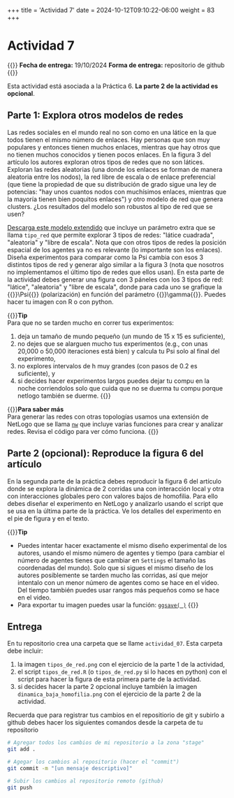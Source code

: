 +++
title = 'Actividad 7'
date = 2024-10-12T09:10:22-06:00
weight = 83
+++

# Actividad 7

{{<hint info>}}
**Fecha de entrega:** 19/10/2024
**Forma de entrega:** repositorio de github
{{</hint>}}

Esta actividad está asociada a la Práctica 6. **La parte 2 de la actividad es opcional**. 

## Parte 1: Explora otros modelos de redes

Las redes sociales en el mundo real no son como en una látice en la que todos tienen el mismo número de enlaces. Hay personas que son muy populares y entonces tienen muchos enlaces, mientras que hay otros que no tienen muchos conocidos y tienen pocos enlaces. En la figura 3 del artículo los autores exploran otros tipos de redes que no son látices. Exploran las redes aleatorias (una donde los enlaces se forman de manera aleatoria entre los nodos), la red libre de escala o de enlace preferencial (que tiene la propiedad de que su distribución de grado sigue una ley de potencias: "hay unos cuantos nodos con muchísimos enlaces, mientras que la mayoría tienen bien poquitos enlaces") y otro modelo de red que genera clusters. ¿Los resultados del modelo son robustos al tipo de red que se usen?

<a href="/curso_MBA/netlogo/polarizacion_extension_redes.nlogo" download>Descarga este modelo extendido</a> que incluye un parámetro extra que se llama `tipo_red` que permite explorar 3 tipos de redes: "látice cuadrada", "aleatoria" y "libre de escala". Nota que con otros tipos de redes la posición espacial de los agentes ya no es relevante (lo importante son los enlaces). Diseña experimentos para comparar como la Psi cambia con esos 3 distintos tipos de red y generar algo similar a la figura 3 (nota que nosotros no implementamos el último tipo de redes que ellos usan). En esta parte de la actividad debes generar una figura con 3 páneles con los 3 tipos de red: "látice", "aleatoria" y "libre de escala", donde para cada uno se grafique la {{<katex>}}\Psi{{</katex>}} (polarización) en función del parámetro {{<katex>}}\gamma{{</katex>}}. Puedes hacer tu imagen con R o con python.

{{<hint info>}}**Tip**  
Para que no se tarden mucho en correr tus experimentos:

1. deja un tamaño de mundo pequeño (un mundo de 15 x 15 es suficiente), 
2. no dejes que se alarguen mucho tus experimentos (e.g., con unas 20,000 o 50,000 iteraciones está bien) y calcula tu Psi solo al final del experimento,
3. no explores intervalos de h muy grandes (con pasos de 0.2 es suficiente), y
4. si decides hacer experimentos largos puedes dejar tu compu en la noche corriendolos solo que cuida que no se duerma tu compu porque netlogo también se duerme.
{{</hint>}}

{{<hint info>}}**Para saber más**  
Para generar las redes con otras topologías usamos una extensión de NetLogo que se llama [`nw`](https://ccl.northwestern.edu/netlogo/docs/nw.html) que incluye varias funciones para crear y analizar redes. Revisa el código para ver cómo funciona. 
{{</hint>}}


## Parte 2 (opcional): Reproduce la figura 6 del artículo

En la segunda parte de la práctica debes reproducir la figura 6 del artículo donde se explora la dinámica de 2 corridas una con interacción local y otra con interacciones globales pero con valores bajos de homofilia. Para ello debes diseñar el experimento en NetLogo y analizarlo usando el script que se usa en la última parte de la práctica. Ve los detalles del experimento en el pie de figura y en el texto. 

{{<hint info>}}**Tip**  
- Puedes intentar hacer exactamente el mismo diseño experimental de los autores, usando el mismo número de agentes y tiempo (para cambiar el número de agentes tienes que cambiar en `Settings` el tamaño las coordenadas del mundo). Solo que si sigues el mismo diseño de los autores posiblemente se tarden mucho las corridas, así que mejor intentalo con un menor número de agentes como se hace en el video. Del tiempo también puedes usar rangos más pequeños como se hace en el video. 
- Para exportar tu imagen puedes usar la función: [`ggsave( )`](https://ggplot2.tidyverse.org/reference/ggsave.html)
{{</hint>}}

## Entrega

En tu repositorio crea una carpeta que se llame `actividad_07`. Esta carpeta debe incluir:

1. la imagen `tipos_de_red.png` con el ejercicio de la parte 1 de la actividad, 
2. el script `tipos_de_red.R` (o `tipos_de_red.py` si lo haces en python) con el script para hacer la figura de esta primera parte de la actividad.
3. si decides hacer la parte 2 opcional incluye también la imagen `dinamica_baja_homofilia.png` con el ejercicio de la parte 2 de la actividad.

Recuerda que para registrar tus cambios en el repositiorio de git y subirlo a github debes hacer los siguientes comandos desde la carpeta de tu repositorio

``` bash
# Agregar todos los cambios de mi repositorio a la zona "stage"
git add .

# Agegar los cambios al repositorio (hacer el "commit")
git commit -m "[un mensaje descriptivo]"

# Subir los cambios al repositorio remoto (github)
git push
```
